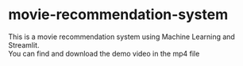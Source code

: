 # movie-recommendation-system
This is a movie recommendation system using Machine Learning and Streamlit.
<br>
You can find and download the demo video in the mp4 file

